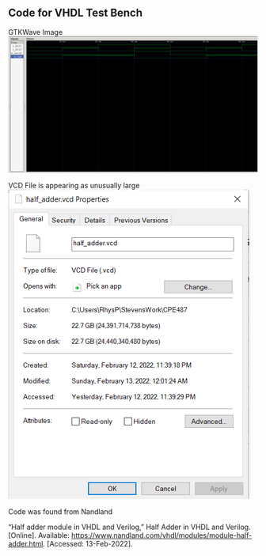 ## Code for VHDL Test Bench

GTKWave Image
![GTKWave Image](half_adder_screenshot.png?raw=true)

VCD File is appearing as unusually large ![GTKWave Image](VCDFile.png?raw=true)

Code was found from Nandland

“Half adder module in VHDL and Verilog,” Half Adder in VHDL and Verilog. [Online]. Available: https://www.nandland.com/vhdl/modules/module-half-adder.html. [Accessed: 13-Feb-2022]. 
